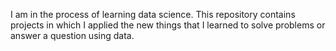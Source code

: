 I am in the process of learning data science. This repository contains projects in which I applied the new things that I learned to solve problems or answer a question using data.
